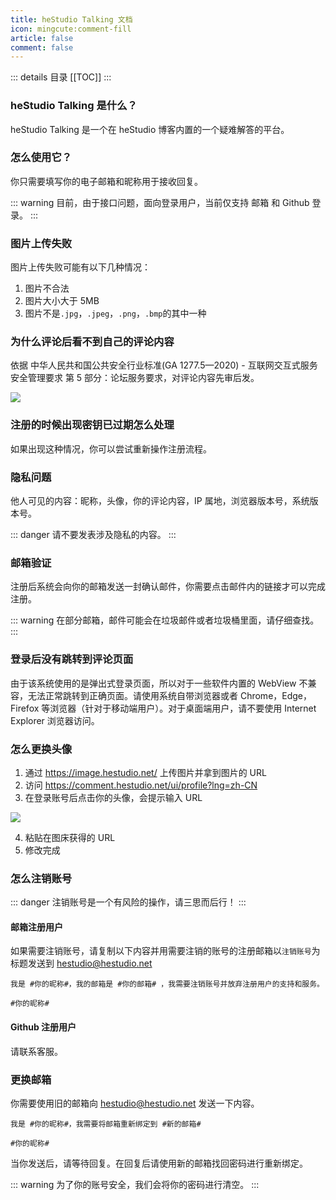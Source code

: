 ```yaml
---
title: heStudio Talking 文档
icon: mingcute:comment-fill
article: false
comment: false
---
```


::: details 目录
[[TOC]]
:::

### heStudio Talking 是什么？

heStudio Talking 是一个在 heStudio 博客内置的一个疑难解答的平台。

### 怎么使用它？

你只需要填写你的电子邮箱和昵称用于接收回复。

::: warning
目前，由于接口问题，面向登录用户，当前仅支持 邮箱 和 Github 登录。
:::

### 图片上传失败

图片上传失败可能有以下几种情况：

1. 图片不合法
2. 图片大小大于 5MB
3. 图片不是`.jpg`，`.jpeg`，`.png`，`.bmp`的其中一种

### 为什么评论后看不到自己的评论内容

依据 中华人民共和国公共安全行业标准(GA 1277.5—2020) - 互联网交互式服务安全管理要求 第 5 部分：论坛服务要求，对评论内容先审后发。

![](https://image.hestudio.net/i/2023/06/26/6498878708cf5.jpg)

### 注册的时候出现密钥已过期怎么处理

如果出现这种情况，你可以尝试重新操作注册流程。

### 隐私问题

他人可见的内容：昵称，头像，你的评论内容，IP 属地，浏览器版本号，系统版本号。

::: danger
请不要发表涉及隐私的内容。
:::

### 邮箱验证

注册后系统会向你的邮箱发送一封确认邮件，你需要点击邮件内的链接才可以完成注册。

::: warning
在部分邮箱，邮件可能会在垃圾邮件或者垃圾桶里面，请仔细查找。
:::

### 登录后没有跳转到评论页面

由于该系统使用的是弹出式登录页面，所以对于一些软件内置的 WebView 不兼容，无法正常跳转到正确页面。请使用系统自带浏览器或者 Chrome，Edge，Firefox 等浏览器（针对于移动端用户）。对于桌面端用户，请不要使用 Internet Explorer 浏览器访问。

### 怎么更换头像

1. 通过 https://image.hestudio.net/ 上传图片并拿到图片的 URL
2. 访问 https://comment.hestudio.net/ui/profile?lng=zh-CN
3. 在登录账号后点击你的头像，会提示输入 URL

![](https://image.hestudio.net/i/2023/08/12/64d73f7003ac7.png)

4. 粘贴在图床获得的 URL
5. 修改完成

### 怎么注销账号

::: danger
注销账号是一个有风险的操作，请三思而后行！
:::

#### 邮箱注册用户

如果需要注销账号，请复制以下内容并用需要注销的账号的注册邮箱以`注销账号`为标题发送到 [hestudio@hestudio.net](mailto:hestudio@hestudio.net)

```text
我是 #你的昵称#，我的邮箱是 #你的邮箱# ，我需要注销账号并放弃注册用户的支持和服务。

#你的昵称#
```

#### Github 注册用户

请联系客服。

### 更换邮箱

你需要使用旧的邮箱向 [hestudio@hestudio.net](mailto:hestudio@hestudio.net) 发送一下内容。

```text
我是 #你的昵称#，我需要将邮箱重新绑定到 #新的邮箱#

#你的昵称#
```

当你发送后，请等待回复。在回复后请使用新的邮箱找回密码进行重新绑定。

::: warning
为了你的账号安全，我们会将你的密码进行清空。
:::
